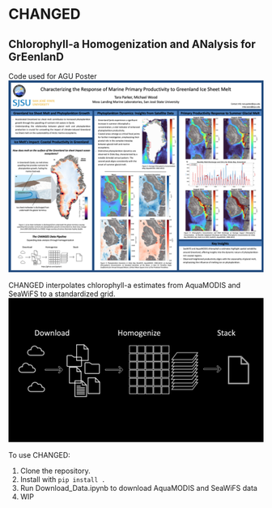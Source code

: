 # CHANGED
## Chlorophyll-a Homogenization and ANalysis for GrEenlanD
Code used for AGU Poster
![poster](poster.png)


CHANGED interpolates chlorophyll-a estimates from AquaMODIS and SeaWiFS to a standardized grid. 
![CHANGED Pipeline](pipeline.png)

To use CHANGED:
1. Clone the repository. 
2. Install with `pip install .`
3. Run Download_Data.ipynb to download AquaMODIS and SeaWiFS data
4. WIP
